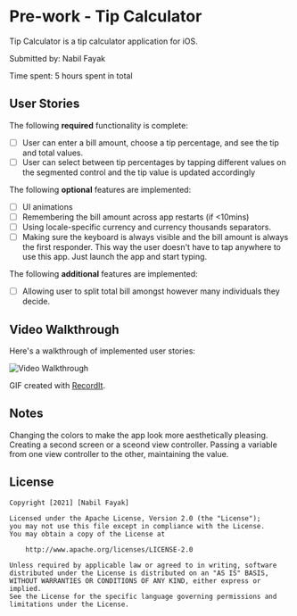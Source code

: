 # Pre-work - Tip Calculator

Tip Calculator is a tip calculator application for iOS.

Submitted by: Nabil Fayak

Time spent: 5 hours spent in total

## User Stories

The following **required** functionality is complete:

* [ ] User can enter a bill amount, choose a tip percentage, and see the tip and total values.
* [ ] User can select between tip percentages by tapping different values on the segmented control and the tip value is updated accordingly

The following **optional** features are implemented:

* [ ] UI animations
* [ ] Remembering the bill amount across app restarts (if <10mins)
* [ ] Using locale-specific currency and currency thousands separators.
* [ ] Making sure the keyboard is always visible and the bill amount is always the first responder. This way the user doesn't have to tap anywhere to use this app. Just launch the app and start typing.

The following **additional** features are implemented:

- [ ] Allowing user to split total bill amongst however many individuals they decide.

## Video Walkthrough

Here's a walkthrough of implemented user stories:

<img src='http://g.recordit.co/hNWkfHIrVa.gif' title='Video Walkthrough' width='' alt='Video Walkthrough' />

GIF created with [RecordIt](https://recordit.co/).

## Notes

Changing the colors to make the app look more aesthetically pleasing.
Creating a second screen or a sceond view controller.
Passing a variable from one view controller to the other, maintaining the value.

## License

    Copyright [2021] [Nabil Fayak]

    Licensed under the Apache License, Version 2.0 (the "License");
    you may not use this file except in compliance with the License.
    You may obtain a copy of the License at

        http://www.apache.org/licenses/LICENSE-2.0

    Unless required by applicable law or agreed to in writing, software
    distributed under the License is distributed on an "AS IS" BASIS,
    WITHOUT WARRANTIES OR CONDITIONS OF ANY KIND, either express or implied.
    See the License for the specific language governing permissions and
    limitations under the License.
